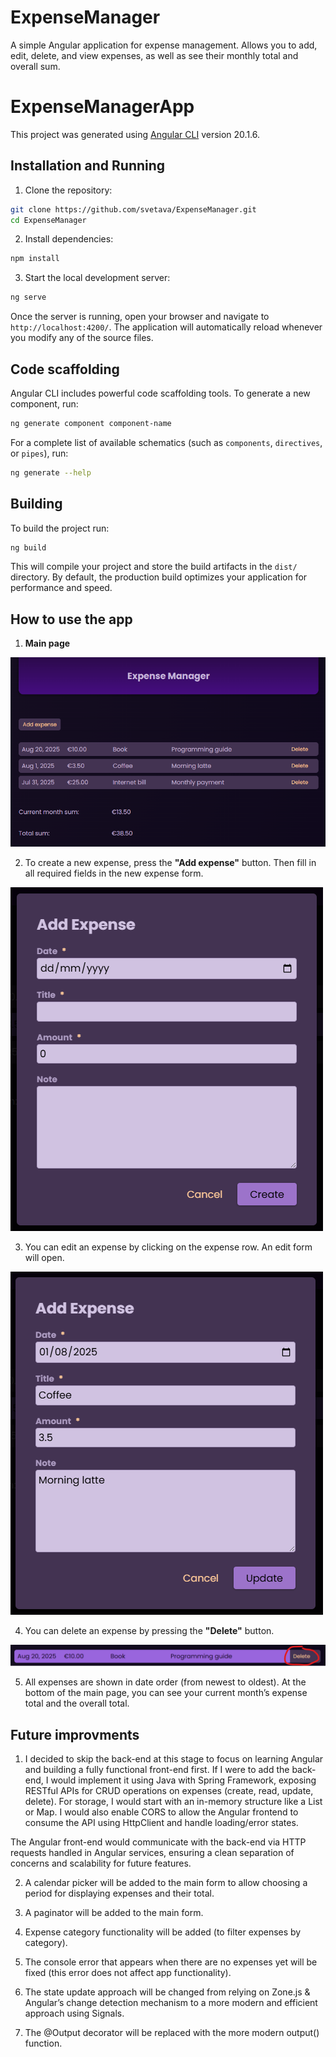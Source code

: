 # ExpenseManager

A simple Angular application for expense management.
Allows you to add, edit, delete, and view expenses, as well as see their monthly total and overall sum.

# ExpenseManagerApp

This project was generated using [Angular CLI](https://github.com/angular/angular-cli) version 20.1.6.

## Installation and Running

1. Clone the repository:
```bash
git clone https://github.com/svetava/ExpenseManager.git
cd ExpenseManager
```

2. Install dependencies:
```bash
npm install
```

3. Start the local development server:
```bash
ng serve
```

Once the server is running, open your browser and navigate to `http://localhost:4200/`. The application will automatically reload whenever you modify any of the source files.

## Code scaffolding

Angular CLI includes powerful code scaffolding tools. To generate a new component, run:

```bash
ng generate component component-name
```

For a complete list of available schematics (such as `components`, `directives`, or `pipes`), run:

```bash
ng generate --help
```

## Building

To build the project run:

```bash
ng build
```

This will compile your project and store the build artifacts in the `dist/` directory. By default, the production build optimizes your application for performance and speed.

## How to use the app

1. **Main page**

![alt text](image.png)

2. To create a new expense, press the **"Add expense"** button. Then fill in all required fields in the new expense form.

![alt text](image-4.png)

3. You can edit an expense by clicking on the expense row. An edit form will open.

![alt text](image-3.png)

4. You can delete an expense by pressing the **"Delete"** button.

![alt text](image-2.png)

5. All expenses are shown in date order (from newest to oldest). At the bottom of the main page, you can see your current month’s expense total and the overall total.

## Future improvments

1. I decided to skip the back-end at this stage to focus on learning Angular and building a fully functional front-end first. 
If I were to add the back-end, I would implement it using Java with Spring Framework, exposing RESTful APIs for CRUD operations on expenses (create, read, update, delete). For storage, I would start with an in-memory structure like a List or Map. I would also enable CORS to allow the Angular frontend to consume the API using HttpClient and handle loading/error states.

The Angular front-end would communicate with the back-end via HTTP requests handled in Angular services, ensuring a clean separation of concerns and scalability for future features.

2. A calendar picker will be added to the main form to allow choosing a period for displaying expenses and their total.

3. A paginator will be added to the main form.

4. Expense category functionality will be added (to filter expenses by category).

5. The console error that appears when there are no expenses yet will be fixed (this error does not affect app functionality).

6. The state update approach will be changed from relying on Zone.js & Angular’s change detection mechanism to a more modern and efficient approach using Signals.

7. The @Output decorator will be replaced with the more modern output() function.